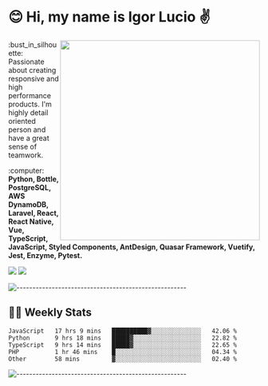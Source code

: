 # :blush: Hi, my name is Igor Lucio :v:

<img src="https://github-readme-stats.vercel.app/api?username=iguit0&show_icons=true&count_private=true&theme=tokyonight" min-width="400px" max-width="400px" width="400px" align="right" />

<p align="left"> 
  :bust_in_silhouette: Passionate about creating responsive and high performance products.
  I'm highly detail oriented person and have a great sense of teamwork.
</p>

<p align="left">
  :computer: <strong>Python, Bottle, PostgreSQL, AWS DynamoDB, Laravel, React, React Native, Vue, TypeScript, JavaScript, Styled Components, AntDesign, Quasar Framework, Vuetify, Jest, Enzyme, Pytest.</strong>
</p>

<p align="left">
  <a href="#" alt="Linkedin">
  <img src="https://img.shields.io/badge/LinkedIn-0077B5?style=for-the-badge&logo=linkedin&logoColor=white&link=https://www.linkedin.com/in/igor-lucio-alves" /></a>

  <a href="#" alt="Telegram">
  <img src="https://img.shields.io/badge/Telegram-2CA5E0?style=for-the-badge&logo=telegram&logoColor=white&link=https://t.me/iguit0" /></a>
</p>

![-----------------------------------------------------](https://raw.githubusercontent.com/andreasbm/readme/master/assets/lines/aqua.png)

## :man_technologist: Weekly Stats
<!--START_SECTION:waka-->
```text
JavaScript   17 hrs 9 mins   ██████████▓░░░░░░░░░░░░░░   42.06 % 
Python       9 hrs 18 mins   █████▓░░░░░░░░░░░░░░░░░░░   22.82 % 
TypeScript   9 hrs 14 mins   █████▓░░░░░░░░░░░░░░░░░░░   22.65 % 
PHP          1 hr 46 mins    █░░░░░░░░░░░░░░░░░░░░░░░░   04.34 % 
Other        58 mins         ▓░░░░░░░░░░░░░░░░░░░░░░░░   02.40 % 
```
<!--END_SECTION:waka-->
![-----------------------------------------------------](https://raw.githubusercontent.com/andreasbm/readme/master/assets/lines/aqua.png)

